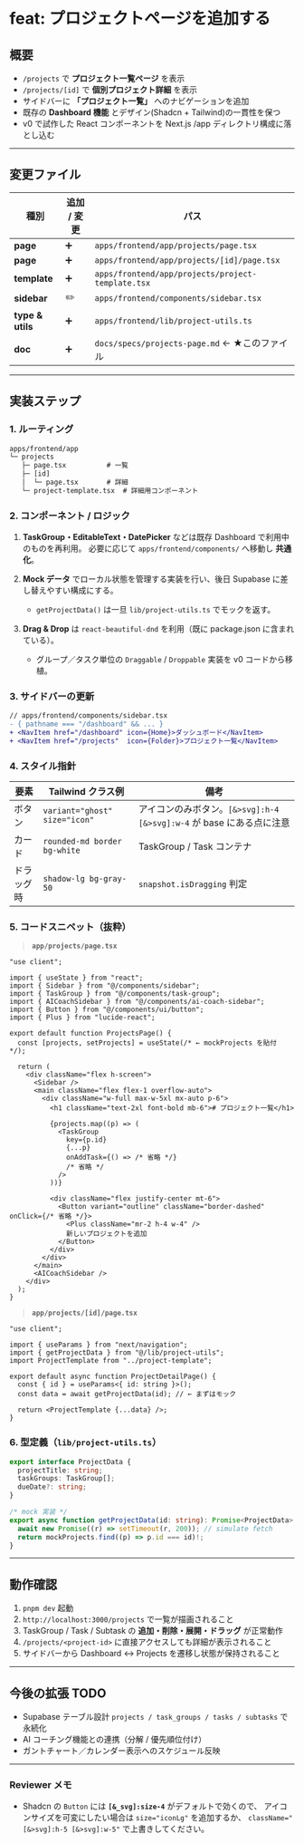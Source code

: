 # feat: プロジェクトページを追加する

## 概要
- `/projects` で **プロジェクト一覧ページ** を表示
- `/projects/[id]` で **個別プロジェクト詳細** を表示
- サイドバーに **「プロジェクト一覧」** へのナビゲーションを追加
- 既存の **Dashboard 機能** とデザイン(Shadcn + Tailwind)の一貫性を保つ
- v0 で試作した React コンポーネントを Next.js /app ディレクトリ構成に落とし込む

---

## 変更ファイル

| 種別 | 追加 / 変更 | パス |
|------|-------------|------|
| **page** | ➕ | `apps/frontend/app/projects/page.tsx` |
| **page** | ➕ | `apps/frontend/app/projects/[id]/page.tsx` |
| **template** | ➕ | `apps/frontend/app/projects/project-template.tsx` |
| **sidebar** | ✏️ | `apps/frontend/components/sidebar.tsx` |
| **type & utils** | ➕ | `apps/frontend/lib/project-utils.ts` |
| **doc** | ➕ | `docs/specs/projects-page.md` ← ★このファイル |

---

## 実装ステップ

### 1. ルーティング

```txt
apps/frontend/app
└─ projects
   ├─ page.tsx          # 一覧
   ├─ [id]
   │  └─ page.tsx       # 詳細
   └─ project-template.tsx  # 詳細用コンポーネント
````

### 2. コンポーネント / ロジック

1. **TaskGroup・EditableText・DatePicker** などは既存 Dashboard で利用中のものを再利用。
   必要に応じて `apps/frontend/components/` へ移動し **共通化**。
2. **Mock データ** でローカル状態を管理する実装を行い、後日 Supabase に差し替えやすい構成にする。

   * `getProjectData()` は一旦 `lib/project-utils.ts` でモックを返す。
3. **Drag & Drop** は `react-beautiful-dnd` を利用（既に package.json に含まれている）。

   * グループ／タスク単位の `Draggable` / `Droppable` 実装を v0 コードから移植。

### 3. サイドバーの更新

```diff
// apps/frontend/components/sidebar.tsx
- { pathname === "/dashboard" && ... }
+ <NavItem href="/dashboard" icon={Home}>ダッシュボード</NavItem>
+ <NavItem href="/projects"  icon={Folder}>プロジェクト一覧</NavItem>
```

### 4. スタイル指針

| 要素    | Tailwind クラス例                 | 備考                                                 |
| ----- | ----------------------------- | -------------------------------------------------- |
| ボタン   | `variant="ghost" size="icon"` | アイコンのみボタン。`[&>svg]:h-4 [&>svg]:w-4` が base にある点に注意 |
| カード   | `rounded-md border bg-white`  | TaskGroup / Task コンテナ                              |
| ドラッグ時 | `shadow-lg bg-gray-50`        | `snapshot.isDragging` 判定                           |

### 5. コードスニペット（抜粋）

> **`app/projects/page.tsx`**

```tsx
"use client";

import { useState } from "react";
import { Sidebar } from "@/components/sidebar";
import { TaskGroup } from "@/components/task-group";
import { AICoachSidebar } from "@/components/ai-coach-sidebar";
import { Button } from "@/components/ui/button";
import { Plus } from "lucide-react";

export default function ProjectsPage() {
  const [projects, setProjects] = useState(/* ← mockProjects を貼付 */);

  return (
    <div className="flex h-screen">
      <Sidebar />
      <main className="flex flex-1 overflow-auto">
        <div className="w-full max-w-5xl mx-auto p-6">
          <h1 className="text-2xl font-bold mb-6"># プロジェクト一覧</h1>

          {projects.map((p) => (
            <TaskGroup
              key={p.id}
              {...p}
              onAddTask={() => /* 省略 */}
              /* 省略 */
            />
          ))}

          <div className="flex justify-center mt-6">
            <Button variant="outline" className="border-dashed" onClick={/* 省略 */}>
              <Plus className="mr-2 h-4 w-4" />
              新しいプロジェクトを追加
            </Button>
          </div>
        </div>
      </main>
      <AICoachSidebar />
    </div>
  );
}
```

> **`app/projects/[id]/page.tsx`**

```tsx
"use client";

import { useParams } from "next/navigation";
import { getProjectData } from "@/lib/project-utils";
import ProjectTemplate from "../project-template";

export default async function ProjectDetailPage() {
  const { id } = useParams<{ id: string }>();
  const data = await getProjectData(id); // ← まずはモック

  return <ProjectTemplate {...data} />;
}
```

### 6. 型定義（`lib/project-utils.ts`）

```ts
export interface ProjectData {
  projectTitle: string;
  taskGroups: TaskGroup[];
  dueDate?: string;
}

/* mock 実装 */
export async function getProjectData(id: string): Promise<ProjectData> {
  await new Promise((r) => setTimeout(r, 200)); // simulate fetch
  return mockProjects.find((p) => p.id === id)!;
}
```

---

## 動作確認

1. `pnpm dev` 起動
2. `http://localhost:3000/projects` で一覧が描画されること
3. TaskGroup / Task / Subtask の **追加・削除・展開・ドラッグ** が正常動作
4. `/projects/<project-id>` に直接アクセスしても詳細が表示されること
5. サイドバーから Dashboard ↔ Projects を遷移し状態が保持されること

---

## 今後の拡張 TODO

* Supabase テーブル設計 `projects / task_groups / tasks / subtasks` で永続化
* AI コーチング機能との連携（分解 / 優先順位付け）
* ガントチャート／カレンダー表示へのスケジュール反映

---

### Reviewer メモ

* Shadcn の `Button` には **`[&_svg]:size-4`** がデフォルトで効くので、
  アイコンサイズを可変にしたい場合は `size="iconLg"` を追加するか、
  `className="[&>svg]:h-5 [&>svg]:w-5"` で上書きしてください。
